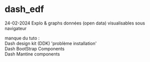 # dash_edf

24-02-2024
Explo & graphs données (open data) visualisables sous navigateur

manque du tuto :  
Dash design kit (DDK)  'problème installation'  
Dash BootStrap Components  
Dash Mantine components
